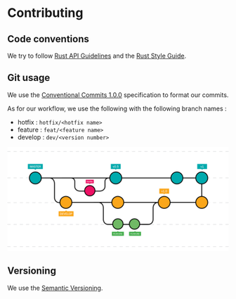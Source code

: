 # Contributing

## Code conventions

We try to follow [Rust API Guidelines](https://rust-lang.github.io/api-guidelines/about.html) and the [Rust Style Guide](https://doc.rust-lang.org/beta/style-guide/index.html).

## Git usage

We use the [Conventional Commits 1.0.0](https://www.conventionalcommits.org/en/v1.0.0/) specification to format our commits.

As for our workflow, we use the following with the following branch names :
- hotfix : `hotfix/<hotfix name>`
- feature : `feat/<feature name>`
- develop : `dev/<version number>`

![Git workflow](assets/git-workflow.png)

## Versioning

We use the [Semantic Versioning](https://semver.org/).
